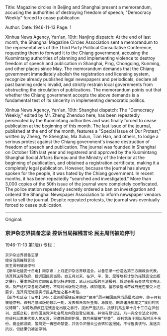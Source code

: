 Title: Magazine circles in Beijing and Shanghai present a memorandum, accusing the authorities of destroying freedom of speech; "Democracy Weekly" forced to cease publication

Author:
Date: 1946-11-13
Page: 1

Xinhua News Agency, Yan'an, 10th: Nanjing dispatch: At the end of last month, the Shanghai Magazine Circles Association sent a memorandum to the representatives of the Third Party Political Consultative Conference, requesting them to forward it to the Chiang government, accusing the Kuomintang authorities of planning and implementing violence to destroy freedom of speech and publication in Shanghai, Ping, Chongqing, Kunming, and other places since May. The memorandum demands that the Chiang government immediately abolish the registration and licensing system, recognize already published legal newspapers and periodicals, declare all past banning orders invalid, and strictly restrain local governments from obstructing the circulation of publications. The memorandum points out that whether the Chiang government accepts the above demands is a fundamental test of its sincerity in implementing democratic politics.

Xinhua News Agency, Yan'an, 10th: Shanghai dispatch: The "Democracy Weekly," edited by Mr. Zheng Zhenduo here, has been repeatedly persecuted by the Kuomintang authorities and was finally forced to cease publication at the beginning of this month. The last issue of the journal, published at the end of the month, features a "Special Issue of Our Protest," written by Zheng, Ye Shengtao, Ma Xulun, Tian Han, and others, to lodge a serious protest against the Chiang government's insane destruction of freedom of speech and publication. The journal was founded in Shanghai on October 13th last year and registered and approved by the Kuomintang Shanghai Social Affairs Bureau and the Ministry of the Interior at the beginning of publication, and obtained a registration certificate, making it a completely legal publication. However, because the journal has always spoken for the people, it was hated by the Chiang government. In recent months, it has been repeatedly "searched and investigated." More than 3,000 copies of the 50th issue of the journal were completely confiscated. The police station repeatedly secretly ordered a ban on investigation and ordered the Shanghai Newspaper Association to inform newspaper vendors not to sell the journal. Despite repeated protests, the journal was eventually forced to cease publication.



<hr /> 

Original: 


### 京沪杂志界提备忘录  控诉当局摧残言论  民主周刊被迫停刊

1946-11-13
第1版()
专栏：

    京沪杂志界提备忘录
    控诉当局摧残言论
    民主周刊被迫停刊
    【新华社延安十日电】南京讯：上月底沪杂志界联谊会，以备忘录一份送达第三方面政协代表，请其转送蒋政府，控诉国民党当局。自五月以来，在沪、平、渝、昆等地有计划的摧残言论出版之暴行，要求蒋政府立即废止登记特许制度，承认已出版的合法报刊，将过去所有查禁令宣布无效，及严格约束各地方政府，不得对出版物之流通，横加阻挠。备忘录指出蒋政府是否接受上述要求，是其有无诚意实行民主政治之基本考验。
    【新华社延安十日电】沪讯：此间郑振铎氏主编之“民主”周刊被国民党当局屡次迫害，终于月初被迫停刊。该刊月底出版的最后一期，发表郑氏及叶圣陶、马叙伦、田汉诸氏执笔之“我们的抗议特辑”，对蒋政府疯狂摧残言论出版之暴行，提出严重抗议。按该刊系去年十月十三日在沪创刊，出版之初，即向国民党沪社会局及内政部登记核准，并领有登记证，乃一完全合法之刊物，但该刊以素来代表人民发言，早遭蒋政府妒恨，数月来屡被“抄查”，该刊第五十期出版时三千余份，竟全部没收，警局更一再密命禁查，并饬令沪报业公会转知各报摊，不许售卖该刊，虽迭次抗议，但结果仍被迫停刊。
